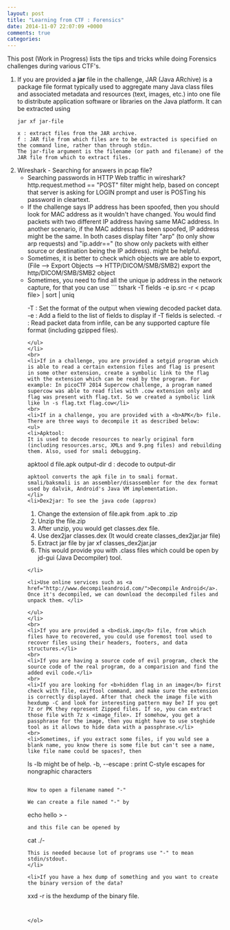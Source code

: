 ```yaml
---
layout: post
title: "Learning from CTF : Forensics"
date: 2014-11-07 22:07:09 +0000
comments: true
categories: 
---
```

This post (Work in Progress) lists the tips and tricks while doing Forensics challenges during various CTF's.
<!-- more -->
<ol>
<li>If you are provided a <strong>jar</strong> file in the challenge, JAR (Java ARchive) is a package file format typically used to aggregate many Java class files and associated metadata and resources (text, images, etc.) into one file to distribute application software or libraries on the Java platform. It can be extracted using 

```
jar xf jar-file

x : extract files from the JAR archive.
f : JAR file from which files are to be extracted is specified on the command line, rather than through stdin.
The jar-file argument is the filename (or path and filename) of the JAR file from which to extract files.
```
</li>

<li>Wireshark - Searching for answers in pcap file? 
<ul>
<li>Searching passwords in HTTP Web traffic in wireshark? http.request.method == "POST" filter might help, based on concept that server is asking for LOGIN prompt and user is POSTing his password in cleartext.</li>
<li>If the challenge says IP address has been spoofed, then you should look for MAC address as it wouldn't have changed. You would find packets with two different IP address having same MAC address. In another scenario, if the MAC address has been spoofed, IP address might be the same. In both cases display filter "arp" (to only show arp requests) and "ip.addr==<IP address>" (to show only packets with either source or destination being the IP address). might be helpful.</li>
<li>Sometimes, it is better to check which objects we are able to export, (File --> Export Objects --> HTTP/DICOM/SMB/SMB2) export the http/DICOM/SMB/SMB2 object </li>
<li>Sometimes, you need to find all the unique ip address in the network capture, for that you can use 
```
tshark -T fields -e ip.src -r < pcap file> | sort | uniq

-T             : Set the format of the output when viewing decoded packet data.
-e <field>     : Add a field to the list of fields to display if -T fields is selected.
-r <pcap file> : Read packet data from infile, can be any supported capture file format (including gzipped files). 
```</li>
</ul>
</li>
<br>
<li>If in a challenge, you are provided a setgid program which is able to read a certain extension files and flag is present in some other extension, create a symbolic link to the flag with the extension which can be read by the program. For example: In picoCTF 2014 Supercow challenge, a program named supercow was able to read files with .cow extension only and flag was present with flag.txt. So we created a symbolic link like ln -s flag.txt flag.cow</li>
<br>
<li>If in a challenge, you are provided with a <b>APK</b> file. There are three ways to decompile it as described below:
<ul>
<li>Apktool:
It is used to decode resources to nearly original form (including resources.arsc, XMLs and 9.png files) and rebuilding them. Also, used for smali debugging.
```
apktool d file.apk output-dir
d : decode to output-dir
```
apktool converts the apk file in to smali format. smali/baksmali is an assembler/disassembler for the dex format used by dalvik, Android's Java VM implementation.
</li>
<li>Dex2jar: To see the java code (approx)
```
1. Change the extension of file.apk from .apk to .zip
2. Unzip the file.zip 
3. After unzip, you would get classes.dex file.
4. Use dex2jar classes.dex (It would create classes_dex2jar.jar file)
5. Extract jar file by jar xf classes_dex2jar.jar
6. This would provide you with .class files which could be open by jd-gui (Java Decompiler) tool. 
```
</li>

<li>Use online services such as <a href="http://www.decompileandroid.com/">Decompile Android</a>. Once it's decompiled, we can download the decompiled files and unpack them. </li>

</ul>
</li>
<br>
<li>If you are provided a <b>disk.img</b> file, from which files have to recovered, you could use foremost tool used to recover files using their headers, footers, and data structures.</li>
<br>
<li>If you are having a source code of evil program, check the source code of the real program, do a comparision and find the added evil code.</li>
<br>
<li>If you are looking for <b>hidden flag in an image</b> first check with file, exiftool command, and make sure the extension is correctly displayed. After that check the image file with hexdump -C and look for interesting pattern may be? If you get 7z or PK they represent Zipped files. If so, you can extract those file with 7z x <image_file>. If somehow, you get a passphrase for the image, then you might have to use steghide tool as it allows to hide data with a passphrase.</li>
<br>
<li>Sometimes, if you extract some files, if you wuld see a blank name, you know there is some file but can't see a name, like file name could be spaces?, then 
```
ls -lb might be of help.
-b, --escape :   print C-style escapes for nongraphic characters

``` 

How to open a filename named "-"

We can create a file named "-" by 
```
echo hello > -
```
and this file can be opened by
```
cat ./-
```
This is needed because lot of programs use "-" to mean stdin/stdout.
</li>

<li>If you have a hex dump of something and you want to create the binary version of the data?
```
xxd -r <data>
<data> is the hexdump of the binary file.
``` </li>


</ol>


